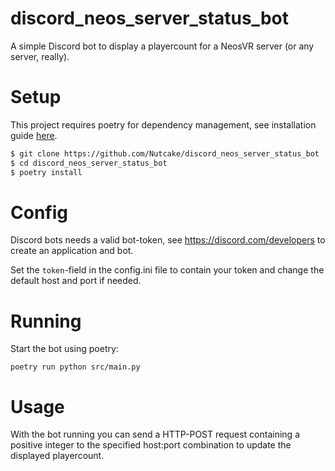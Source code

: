 # discord_neos_server_status_bot
A simple Discord bot to display a playercount for a NeosVR server (or any server, really).

# Setup

This project requires poetry for dependency management, see installation guide [here](https://python-poetry.org/docs/).

```bash
$ git clone https://github.com/Nutcake/discord_neos_server_status_bot
$ cd discord_neos_server_status_bot
$ poetry install
```

# Config
Discord bots needs a valid bot-token, see https://discord.com/developers to create an application and bot.

Set the `token`-field in the config.ini file to contain your token and change the default host and port if needed.

# Running
Start the bot using poetry:

`poetry run python src/main.py`

# Usage
With the bot running you can send a HTTP-POST request containing a positive integer to the specified host:port combination to update the displayed playercount.
